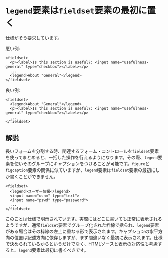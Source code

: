 # `legend`要素は`fieldset`要素の最初に置く

仕様がそう要求しています。

悪い例:

    <fieldset>
      <p><label>Is this section is useful?: <input name="usefulness-general" type="checkbox"></label></p>
      ...
      <legend>About "General"</legend>
    </fieldset>

良い例:

    <fieldset>
      <legend>About "General"</legend>
      <p><label>Is this section is useful?: <input name="usefulness-general" type="checkbox"></label></p>
      ...
    </fieldset>


## 解説

長いフォームを分割する時、関連するフォーム・コントロールを`fieldset`要素を使ってまとめると、一括した操作を行えるようになります。その際、`legend`要素を使いそのグループにキャプションをつけることが可能です。`figure`と`figcaption`要素の関係に似ていますが、`legend`要素は`fieldset`要素の最初にしか書くことができません。

    <fieldset>
      <legend>ユーザー情報</legend>
      <input name="usnm" type="text">
      <input name="pswd" type="password">
      ...
    </fieldset>

このことは仕様で明示されています。実際にはどこに書いても正常に表示されるようですが、通常`fieldset`要素でグループ化された枠線で括られ、`legend`要素がある場合はその枠線の左上に重なる形で表示されます。キャプションの水平方向の位置は記述方向に依存しますが、まず間違いなく最初に表示されます。仕様で決められているからというだけでなく、HTMLソースと表示の対応性も考慮すると、`legend`要素は最初に書くべきです。

